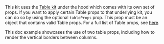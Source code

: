 This kit uses the [Table kit](https://playbook.powerapp.cloud/kits/table/react) under the hood which comes with its own set of props. If you want to apply certain Table props to that underlying kit, you can do so by using the optional `tableProps` prop. This prop must be an object that contains valid Table props. For a full list of Table props, see [here](https://playbook.powerapp.cloud/kits/table/react).

This doc example showcases the use of two table props, including how to render the vertical borders between columns. 